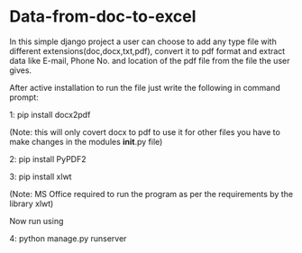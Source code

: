 # Data-from-doc-to-excel
In this simple django project a user can choose to add any type file with different extensions(doc,docx,txt,pdf), convert it to pdf format and extract data like E-mail, Phone No. and location of the pdf file from the file the user gives.



After active installation to run the file just write the following in command prompt:

1: pip install docx2pdf 

(Note: this will only covert docx to pdf to use it for other files you have to make changes in the modules __init__.py file)

2: pip install PyPDF2

3: pip install xlwt

(Note: MS Office required to run the program as per the requirements by the library xlwt)

Now run using 

4: python manage.py runserver
